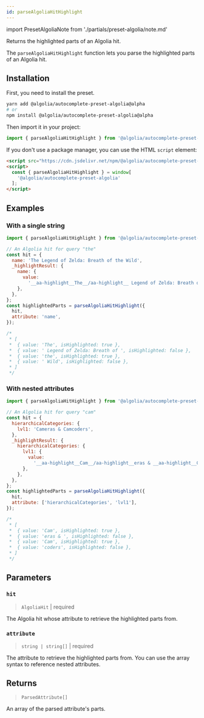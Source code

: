```yaml
---
id: parseAlgoliaHitHighlight
---
```


import PresetAlgoliaNote from './partials/preset-algolia/note.md'

Returns the highlighted parts of an Algolia hit.

The `parseAlgoliaHitHighlight` function lets you parse the highlighted parts of an Algolia hit.

<PresetAlgoliaNote />

## Installation

First, you need to install the preset.

```bash
yarn add @algolia/autocomplete-preset-algolia@alpha
# or
npm install @algolia/autocomplete-preset-algolia@alpha
```

Then import it in your project:

```js
import { parseAlgoliaHitHighlight } from '@algolia/autocomplete-preset-algolia';
```

If you don't use a package manager, you can use the HTML `script` element:

```html
<script src="https://cdn.jsdelivr.net/npm/@algolia/autocomplete-preset-algolia@alpha"></script>
<script>
  const { parseAlgoliaHitHighlight } = window[
    '@algolia/autocomplete-preset-algolia'
  ];
</script>
```

## Examples

### With a single string

```js
import { parseAlgoliaHitHighlight } from '@algolia/autocomplete-preset-algolia';

// An Algolia hit for query "the"
const hit = {
  name: 'The Legend of Zelda: Breath of the Wild',
  _highlightResult: {
    name: {
      value:
        '__aa-highlight__The__/aa-highlight__ Legend of Zelda: Breath of __aa-highlight__the__/aa-highlight__ Wild',
    },
  },
};
const highlightedParts = parseAlgoliaHitHighlight({
  hit,
  attribute: 'name',
});

/*
 * [
 *  { value: 'The', isHighlighted: true },
 *  { value: ' Legend of Zelda: Breath of ', isHighlighted: false },
 *  { value: 'the', isHighlighted: true },
 *  { value: ' Wild', isHighlighted: false },
 * ]
 */
```

### With nested attributes

```js
import { parseAlgoliaHitHighlight } from '@algolia/autocomplete-preset-algolia';

// An Algolia hit for query "cam"
const hit = {
  hierarchicalCategories: {
    lvl1: 'Cameras & Camcoders',
  },
  _highlightResult: {
    hierarchicalCategories: {
      lvl1: {
        value:
          '__aa-highlight__Cam__/aa-highlight__eras & __aa-highlight__Cam__/aa-highlight__coders',
      },
    },
  },
};
const highlightedParts = parseAlgoliaHitHighlight({
  hit,
  attribute: ['hierarchicalCategories', 'lvl1'],
});

/*
 * [
 *  { value: 'Cam', isHighlighted: true },
 *  { value: 'eras & ', isHighlighted: false },
 *  { value: 'Cam', isHighlighted: true },
 *  { value: 'coders', isHighlighted: false },
 * ]
 */
```

## Parameters

### `hit`

> `AlgoliaHit` | required

The Algolia hit whose attribute to retrieve the highlighted parts from.

### `attribute`

> `string | string[]` | required

The attribute to retrieve the highlighted parts from. You can use the array syntax to reference nested attributes.

## Returns

> `ParsedAttribute[]`

An array of the parsed attribute's parts.
